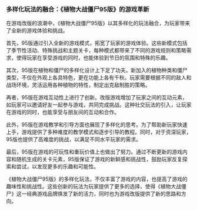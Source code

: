 ### 多样化玩法的融合：《植物大战僵尸95版》的游戏革新

在游戏改版的浪潮中，《植物大战僵尸95版》以其多样化的玩法融合，为玩家带来了全新的游戏体验和挑战。

首先，95版通过引入全新的游戏模式，拓宽了玩家的游戏体验。这些新模式包括了季节性活动、特殊挑战和主题关卡，每种模式都带来了不同的游戏规则和策略需求，使得玩家在享受游戏的同时，也能体验到节日的氛围和特殊的乐趣。

其次，95版在植物和僵尸的多样化设计上下足了功夫。新加入的植物种类和僵尸类型，不仅在外观上各具特色，更在功能上各有千秋。玩家需要根据不同的敌人和战场环境，灵活运用各种植物的特性，制定出克敌制胜的策略。

再者，95版在游戏互动性上进行了创新。改版游戏增加了玩家之间的互动元素，如玩家可以邀请好友一起参与游戏，共同完成挑战。这种社交玩法的引入，让玩家在游戏的同时，也能享受与朋友间的互动和合作。

此外，95版在游戏教学和引导方面也展现了多样化的思考。为了帮助新玩家快速上手，游戏提供了多种难度的教学模式和逐步引导的教程。同时，对于资深玩家，95版也提供了高难度的挑战，以满足不同水平玩家的需求。

最后，95版在游戏的可玩性和重玩价值上也做出了努力。通过不断更新的游戏内容和随机生成的关卡元素，95版保证了游戏的新鲜感和挑战性，鼓励玩家反复探索和尝试，以发现更多的乐趣和可能性。

《植物大战僵尸95版》的多样化玩法，不仅丰富了游戏的内容，也提高了游戏的趣味性和挑战性。这些创新的玩法为玩家提供了更多的选择，使得《植物大战僵尸》这一经典游戏品牌焕发了新的活力，同时也为游戏改版提供了新的思路和方向。